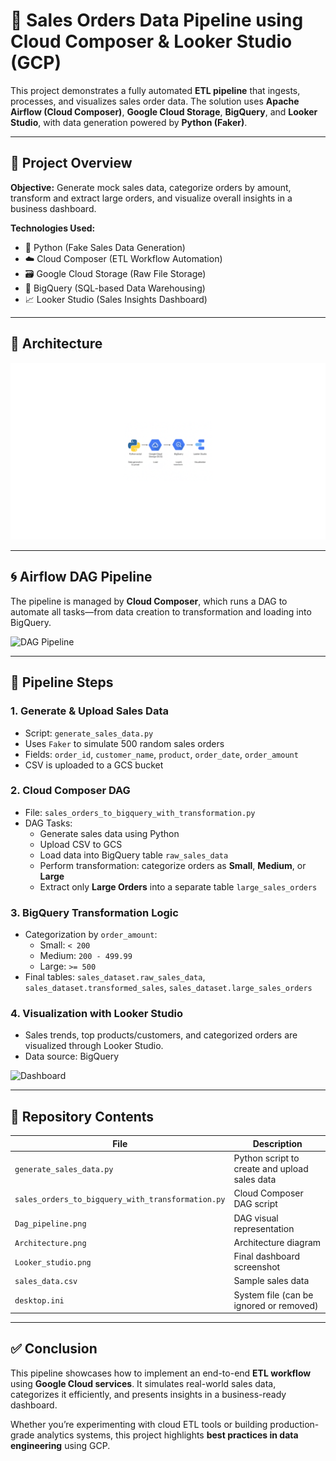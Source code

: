 # 🧾 Sales Orders Data Pipeline using Cloud Composer & Looker Studio (GCP)

This project demonstrates a fully automated **ETL pipeline** that ingests, processes, and visualizes sales order data. The solution uses **Apache Airflow (Cloud Composer)**, **Google Cloud Storage**, **BigQuery**, and **Looker Studio**, with data generation powered by **Python (Faker)**.

---

## 📌 Project Overview

**Objective:** Generate mock sales data, categorize orders by amount, transform and extract large orders, and visualize overall insights in a business dashboard.

**Technologies Used:**
- 🐍 Python (Fake Sales Data Generation)
- ☁️ Cloud Composer (ETL Workflow Automation)
- 🗃 Google Cloud Storage (Raw File Storage)
- 🔎 BigQuery (SQL-based Data Warehousing)
- 📈 Looker Studio (Sales Insights Dashboard)

---

## 🧱 Architecture

![Architecture](Architecture.png)

---

## 🌀 Airflow DAG Pipeline

The pipeline is managed by **Cloud Composer**, which runs a DAG to automate all tasks—from data creation to transformation and loading into BigQuery.

![DAG Pipeline](Dag_pipeline.png)

---

## 🔄 Pipeline Steps

### 1. **Generate & Upload Sales Data**
- Script: `generate_sales_data.py`
- Uses `Faker` to simulate 500 random sales orders
- Fields: `order_id`, `customer_name`, `product`, `order_date`, `order_amount`
- CSV is uploaded to a GCS bucket

### 2. **Cloud Composer DAG**
- File: `sales_orders_to_bigquery_with_transformation.py`
- DAG Tasks:
  - Generate sales data using Python
  - Upload CSV to GCS
  - Load data into BigQuery table `raw_sales_data`
  - Perform transformation: categorize orders as **Small**, **Medium**, or **Large**
  - Extract only **Large Orders** into a separate table `large_sales_orders`

### 3. **BigQuery Transformation Logic**
- Categorization by `order_amount`:
  - Small: `< 200`
  - Medium: `200 - 499.99`
  - Large: `>= 500`
- Final tables: `sales_dataset.raw_sales_data`, `sales_dataset.transformed_sales`, `sales_dataset.large_sales_orders`

### 4. **Visualization with Looker Studio**
- Sales trends, top products/customers, and categorized orders are visualized through Looker Studio.
- Data source: BigQuery

![Dashboard](Looker_studio.png)

---

## 📂 Repository Contents

| File | Description |
|------|-------------|
| `generate_sales_data.py` | Python script to create and upload sales data |
| `sales_orders_to_bigquery_with_transformation.py` | Cloud Composer DAG script |
| `Dag_pipeline.png` | DAG visual representation |
| `Architecture.png` | Architecture diagram |
| `Looker_studio.png` | Final dashboard screenshot |
| `sales_data.csv` | Sample sales data |
| `desktop.ini` | System file (can be ignored or removed) |

---

## ✅ Conclusion

This pipeline showcases how to implement an end-to-end **ETL workflow** using **Google Cloud services**. It simulates real-world sales data, categorizes it efficiently, and presents insights in a business-ready dashboard.

Whether you’re experimenting with cloud ETL tools or building production-grade analytics systems, this project highlights **best practices in data engineering** using GCP.
